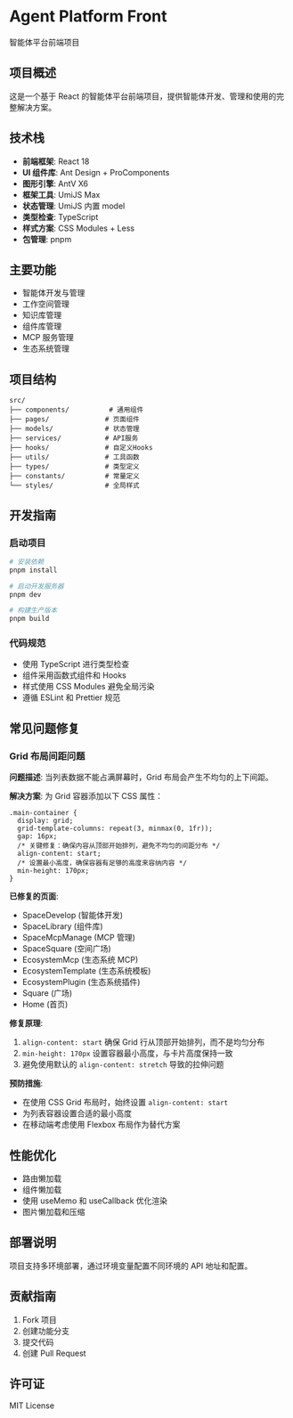 # Agent Platform Front

智能体平台前端项目

## 项目概述

这是一个基于 React 的智能体平台前端项目，提供智能体开发、管理和使用的完整解决方案。

## 技术栈

- **前端框架**: React 18
- **UI 组件库**: Ant Design + ProComponents
- **图形引擎**: AntV X6
- **框架工具**: UmiJS Max
- **状态管理**: UmiJS 内置 model
- **类型检查**: TypeScript
- **样式方案**: CSS Modules + Less
- **包管理**: pnpm

## 主要功能

- 智能体开发与管理
- 工作空间管理
- 知识库管理
- 组件库管理
- MCP 服务管理
- 生态系统管理

## 项目结构

```
src/
├── components/          # 通用组件
├── pages/              # 页面组件
├── models/             # 状态管理
├── services/           # API服务
├── hooks/              # 自定义Hooks
├── utils/              # 工具函数
├── types/              # 类型定义
├── constants/          # 常量定义
└── styles/             # 全局样式
```

## 开发指南

### 启动项目

```bash
# 安装依赖
pnpm install

# 启动开发服务器
pnpm dev

# 构建生产版本
pnpm build
```

### 代码规范

- 使用 TypeScript 进行类型检查
- 组件采用函数式组件和 Hooks
- 样式使用 CSS Modules 避免全局污染
- 遵循 ESLint 和 Prettier 规范

## 常见问题修复

### Grid 布局间距问题

**问题描述**: 当列表数据不能占满屏幕时，Grid 布局会产生不均匀的上下间距。

**解决方案**: 为 Grid 容器添加以下 CSS 属性：

```less
.main-container {
  display: grid;
  grid-template-columns: repeat(3, minmax(0, 1fr));
  gap: 16px;
  /* 关键修复：确保内容从顶部开始排列，避免不均匀的间距分布 */
  align-content: start;
  /* 设置最小高度，确保容器有足够的高度来容纳内容 */
  min-height: 170px;
}
```

**已修复的页面**:

- SpaceDevelop (智能体开发)
- SpaceLibrary (组件库)
- SpaceMcpManage (MCP 管理)
- SpaceSquare (空间广场)
- EcosystemMcp (生态系统 MCP)
- EcosystemTemplate (生态系统模板)
- EcosystemPlugin (生态系统插件)
- Square (广场)
- Home (首页)

**修复原理**:

1. `align-content: start` 确保 Grid 行从顶部开始排列，而不是均匀分布
2. `min-height: 170px` 设置容器最小高度，与卡片高度保持一致
3. 避免使用默认的 `align-content: stretch` 导致的拉伸问题

**预防措施**:

- 在使用 CSS Grid 布局时，始终设置 `align-content: start`
- 为列表容器设置合适的最小高度
- 在移动端考虑使用 Flexbox 布局作为替代方案

## 性能优化

- 路由懒加载
- 组件懒加载
- 使用 useMemo 和 useCallback 优化渲染
- 图片懒加载和压缩

## 部署说明

项目支持多环境部署，通过环境变量配置不同环境的 API 地址和配置。

## 贡献指南

1. Fork 项目
2. 创建功能分支
3. 提交代码
4. 创建 Pull Request

## 许可证

MIT License
